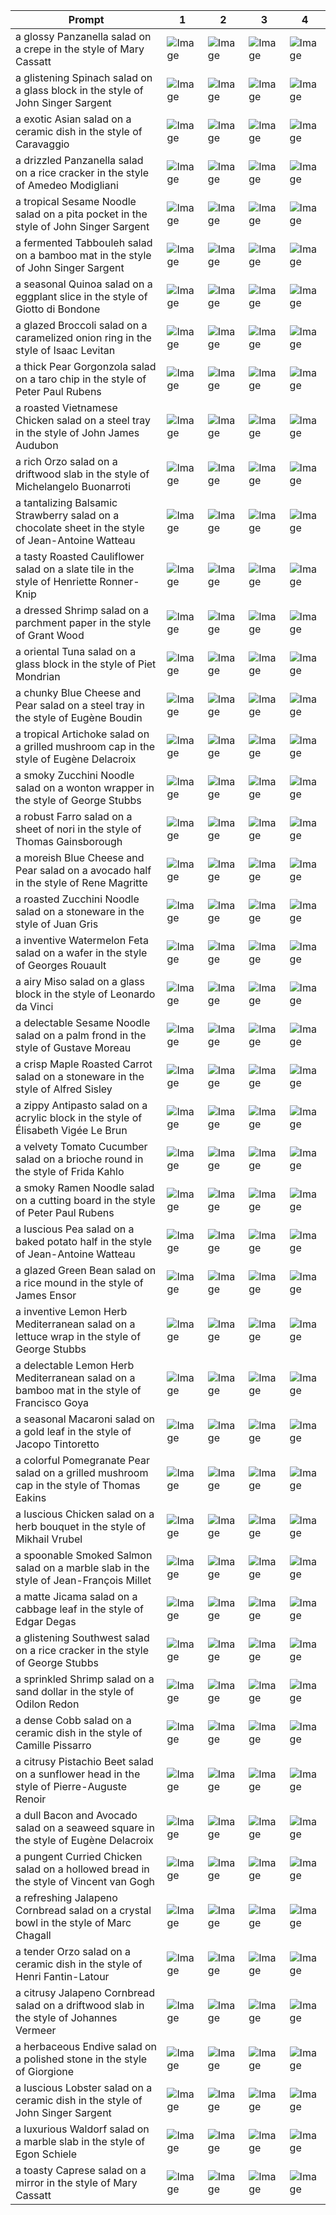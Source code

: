 | Prompt | 1 | 2 | 3 | 4 |
|-|-|-|-|-|
| a glossy Panzanella salad on a crepe in the style of Mary Cassatt | ![Image](https://salad-benchmark-public-assets.s3.us-east-2.amazonaws.com/sdxl/0e89d403-2828-4240-8f8c-4faab8d7b190-0.jpg) | ![Image](https://salad-benchmark-public-assets.s3.us-east-2.amazonaws.com/sdxl/0e89d403-2828-4240-8f8c-4faab8d7b190-1.jpg) | ![Image](https://salad-benchmark-public-assets.s3.us-east-2.amazonaws.com/sdxl/0e89d403-2828-4240-8f8c-4faab8d7b190-2.jpg) | ![Image](https://salad-benchmark-public-assets.s3.us-east-2.amazonaws.com/sdxl/0e89d403-2828-4240-8f8c-4faab8d7b190-3.jpg) |
| a glistening Spinach salad on a glass block in the style of John Singer Sargent | ![Image](https://salad-benchmark-public-assets.s3.us-east-2.amazonaws.com/sdxl/4558bb8c-f191-4a9e-9d04-cf58fbcf50fc-0.jpg) | ![Image](https://salad-benchmark-public-assets.s3.us-east-2.amazonaws.com/sdxl/4558bb8c-f191-4a9e-9d04-cf58fbcf50fc-1.jpg) | ![Image](https://salad-benchmark-public-assets.s3.us-east-2.amazonaws.com/sdxl/4558bb8c-f191-4a9e-9d04-cf58fbcf50fc-2.jpg) | ![Image](https://salad-benchmark-public-assets.s3.us-east-2.amazonaws.com/sdxl/4558bb8c-f191-4a9e-9d04-cf58fbcf50fc-3.jpg) |
| a exotic Asian salad on a ceramic dish in the style of Caravaggio | ![Image](https://salad-benchmark-public-assets.s3.us-east-2.amazonaws.com/sdxl/a0b90ef2-f13a-4c7a-ae70-a62618925582-0.jpg) | ![Image](https://salad-benchmark-public-assets.s3.us-east-2.amazonaws.com/sdxl/a0b90ef2-f13a-4c7a-ae70-a62618925582-1.jpg) | ![Image](https://salad-benchmark-public-assets.s3.us-east-2.amazonaws.com/sdxl/a0b90ef2-f13a-4c7a-ae70-a62618925582-2.jpg) | ![Image](https://salad-benchmark-public-assets.s3.us-east-2.amazonaws.com/sdxl/a0b90ef2-f13a-4c7a-ae70-a62618925582-3.jpg) |
| a drizzled Panzanella salad on a rice cracker in the style of Amedeo Modigliani | ![Image](https://salad-benchmark-public-assets.s3.us-east-2.amazonaws.com/sdxl/9f3799f5-9f1f-4e31-8d71-6ad8cc65ec7f-0.jpg) | ![Image](https://salad-benchmark-public-assets.s3.us-east-2.amazonaws.com/sdxl/9f3799f5-9f1f-4e31-8d71-6ad8cc65ec7f-1.jpg) | ![Image](https://salad-benchmark-public-assets.s3.us-east-2.amazonaws.com/sdxl/9f3799f5-9f1f-4e31-8d71-6ad8cc65ec7f-2.jpg) | ![Image](https://salad-benchmark-public-assets.s3.us-east-2.amazonaws.com/sdxl/9f3799f5-9f1f-4e31-8d71-6ad8cc65ec7f-3.jpg) |
| a tropical Sesame Noodle salad on a pita pocket in the style of John Singer Sargent | ![Image](https://salad-benchmark-public-assets.s3.us-east-2.amazonaws.com/sdxl/c3e12edd-164e-4e1a-af35-5c7c6ab3196c-0.jpg) | ![Image](https://salad-benchmark-public-assets.s3.us-east-2.amazonaws.com/sdxl/c3e12edd-164e-4e1a-af35-5c7c6ab3196c-1.jpg) | ![Image](https://salad-benchmark-public-assets.s3.us-east-2.amazonaws.com/sdxl/c3e12edd-164e-4e1a-af35-5c7c6ab3196c-2.jpg) | ![Image](https://salad-benchmark-public-assets.s3.us-east-2.amazonaws.com/sdxl/c3e12edd-164e-4e1a-af35-5c7c6ab3196c-3.jpg) |
| a fermented Tabbouleh salad on a bamboo mat in the style of John Singer Sargent | ![Image](https://salad-benchmark-public-assets.s3.us-east-2.amazonaws.com/sdxl/b851f635-346c-4d8a-b3de-127476d0e0c5-0.jpg) | ![Image](https://salad-benchmark-public-assets.s3.us-east-2.amazonaws.com/sdxl/b851f635-346c-4d8a-b3de-127476d0e0c5-1.jpg) | ![Image](https://salad-benchmark-public-assets.s3.us-east-2.amazonaws.com/sdxl/b851f635-346c-4d8a-b3de-127476d0e0c5-2.jpg) | ![Image](https://salad-benchmark-public-assets.s3.us-east-2.amazonaws.com/sdxl/b851f635-346c-4d8a-b3de-127476d0e0c5-3.jpg) |
| a seasonal Quinoa salad on a eggplant slice in the style of Giotto di Bondone | ![Image](https://salad-benchmark-public-assets.s3.us-east-2.amazonaws.com/sdxl/dd57b0b5-b9bc-4b71-8550-108ca66297dc-0.jpg) | ![Image](https://salad-benchmark-public-assets.s3.us-east-2.amazonaws.com/sdxl/dd57b0b5-b9bc-4b71-8550-108ca66297dc-1.jpg) | ![Image](https://salad-benchmark-public-assets.s3.us-east-2.amazonaws.com/sdxl/dd57b0b5-b9bc-4b71-8550-108ca66297dc-2.jpg) | ![Image](https://salad-benchmark-public-assets.s3.us-east-2.amazonaws.com/sdxl/dd57b0b5-b9bc-4b71-8550-108ca66297dc-3.jpg) |
| a glazed Broccoli salad on a caramelized onion ring in the style of Isaac Levitan | ![Image](https://salad-benchmark-public-assets.s3.us-east-2.amazonaws.com/sdxl/70d5286e-00bd-40d8-8c3e-d2f45c40d1ff-0.jpg) | ![Image](https://salad-benchmark-public-assets.s3.us-east-2.amazonaws.com/sdxl/70d5286e-00bd-40d8-8c3e-d2f45c40d1ff-1.jpg) | ![Image](https://salad-benchmark-public-assets.s3.us-east-2.amazonaws.com/sdxl/70d5286e-00bd-40d8-8c3e-d2f45c40d1ff-2.jpg) | ![Image](https://salad-benchmark-public-assets.s3.us-east-2.amazonaws.com/sdxl/70d5286e-00bd-40d8-8c3e-d2f45c40d1ff-3.jpg) |
| a thick Pear Gorgonzola salad on a taro chip in the style of Peter Paul Rubens | ![Image](https://salad-benchmark-public-assets.s3.us-east-2.amazonaws.com/sdxl/fd325ff1-9c78-4930-a01b-8891ec1fd9bd-0.jpg) | ![Image](https://salad-benchmark-public-assets.s3.us-east-2.amazonaws.com/sdxl/fd325ff1-9c78-4930-a01b-8891ec1fd9bd-1.jpg) | ![Image](https://salad-benchmark-public-assets.s3.us-east-2.amazonaws.com/sdxl/fd325ff1-9c78-4930-a01b-8891ec1fd9bd-2.jpg) | ![Image](https://salad-benchmark-public-assets.s3.us-east-2.amazonaws.com/sdxl/fd325ff1-9c78-4930-a01b-8891ec1fd9bd-3.jpg) |
| a roasted Vietnamese Chicken salad on a steel tray in the style of John James Audubon | ![Image](https://salad-benchmark-public-assets.s3.us-east-2.amazonaws.com/sdxl/07e5b19b-3ec8-4817-9957-bb115386374c-0.jpg) | ![Image](https://salad-benchmark-public-assets.s3.us-east-2.amazonaws.com/sdxl/07e5b19b-3ec8-4817-9957-bb115386374c-1.jpg) | ![Image](https://salad-benchmark-public-assets.s3.us-east-2.amazonaws.com/sdxl/07e5b19b-3ec8-4817-9957-bb115386374c-2.jpg) | ![Image](https://salad-benchmark-public-assets.s3.us-east-2.amazonaws.com/sdxl/07e5b19b-3ec8-4817-9957-bb115386374c-3.jpg) |
| a rich Orzo salad on a driftwood slab in the style of Michelangelo Buonarroti | ![Image](https://salad-benchmark-public-assets.s3.us-east-2.amazonaws.com/sdxl/2142bac7-c4a1-44e7-95f6-2dd0429d34af-0.jpg) | ![Image](https://salad-benchmark-public-assets.s3.us-east-2.amazonaws.com/sdxl/2142bac7-c4a1-44e7-95f6-2dd0429d34af-1.jpg) | ![Image](https://salad-benchmark-public-assets.s3.us-east-2.amazonaws.com/sdxl/2142bac7-c4a1-44e7-95f6-2dd0429d34af-2.jpg) | ![Image](https://salad-benchmark-public-assets.s3.us-east-2.amazonaws.com/sdxl/2142bac7-c4a1-44e7-95f6-2dd0429d34af-3.jpg) |
| a tantalizing Balsamic Strawberry salad on a chocolate sheet in the style of Jean-Antoine Watteau | ![Image](https://salad-benchmark-public-assets.s3.us-east-2.amazonaws.com/sdxl/670ea952-f798-4ba9-b559-f6e198ec2c6c-0.jpg) | ![Image](https://salad-benchmark-public-assets.s3.us-east-2.amazonaws.com/sdxl/670ea952-f798-4ba9-b559-f6e198ec2c6c-1.jpg) | ![Image](https://salad-benchmark-public-assets.s3.us-east-2.amazonaws.com/sdxl/670ea952-f798-4ba9-b559-f6e198ec2c6c-2.jpg) | ![Image](https://salad-benchmark-public-assets.s3.us-east-2.amazonaws.com/sdxl/670ea952-f798-4ba9-b559-f6e198ec2c6c-3.jpg) |
| a tasty Roasted Cauliflower salad on a slate tile in the style of Henriette Ronner-Knip | ![Image](https://salad-benchmark-public-assets.s3.us-east-2.amazonaws.com/sdxl/8029a734-c5ea-4bc3-be82-41b53e15944d-0.jpg) | ![Image](https://salad-benchmark-public-assets.s3.us-east-2.amazonaws.com/sdxl/8029a734-c5ea-4bc3-be82-41b53e15944d-1.jpg) | ![Image](https://salad-benchmark-public-assets.s3.us-east-2.amazonaws.com/sdxl/8029a734-c5ea-4bc3-be82-41b53e15944d-2.jpg) | ![Image](https://salad-benchmark-public-assets.s3.us-east-2.amazonaws.com/sdxl/8029a734-c5ea-4bc3-be82-41b53e15944d-3.jpg) |
| a dressed Shrimp salad on a parchment paper in the style of Grant Wood | ![Image](https://salad-benchmark-public-assets.s3.us-east-2.amazonaws.com/sdxl/868f2995-03bb-44a9-90c1-5dc39075af35-0.jpg) | ![Image](https://salad-benchmark-public-assets.s3.us-east-2.amazonaws.com/sdxl/868f2995-03bb-44a9-90c1-5dc39075af35-1.jpg) | ![Image](https://salad-benchmark-public-assets.s3.us-east-2.amazonaws.com/sdxl/868f2995-03bb-44a9-90c1-5dc39075af35-2.jpg) | ![Image](https://salad-benchmark-public-assets.s3.us-east-2.amazonaws.com/sdxl/868f2995-03bb-44a9-90c1-5dc39075af35-3.jpg) |
| a oriental Tuna salad on a glass block in the style of Piet Mondrian | ![Image](https://salad-benchmark-public-assets.s3.us-east-2.amazonaws.com/sdxl/aa7bf09b-6132-4517-ae1c-c05503ab3edd-0.jpg) | ![Image](https://salad-benchmark-public-assets.s3.us-east-2.amazonaws.com/sdxl/aa7bf09b-6132-4517-ae1c-c05503ab3edd-1.jpg) | ![Image](https://salad-benchmark-public-assets.s3.us-east-2.amazonaws.com/sdxl/aa7bf09b-6132-4517-ae1c-c05503ab3edd-2.jpg) | ![Image](https://salad-benchmark-public-assets.s3.us-east-2.amazonaws.com/sdxl/aa7bf09b-6132-4517-ae1c-c05503ab3edd-3.jpg) |
| a chunky Blue Cheese and Pear salad on a steel tray in the style of Eugène Boudin | ![Image](https://salad-benchmark-public-assets.s3.us-east-2.amazonaws.com/sdxl/0e56719c-a9ab-4741-bb2b-ad0c0e51f6fa-0.jpg) | ![Image](https://salad-benchmark-public-assets.s3.us-east-2.amazonaws.com/sdxl/0e56719c-a9ab-4741-bb2b-ad0c0e51f6fa-1.jpg) | ![Image](https://salad-benchmark-public-assets.s3.us-east-2.amazonaws.com/sdxl/0e56719c-a9ab-4741-bb2b-ad0c0e51f6fa-2.jpg) | ![Image](https://salad-benchmark-public-assets.s3.us-east-2.amazonaws.com/sdxl/0e56719c-a9ab-4741-bb2b-ad0c0e51f6fa-3.jpg) |
| a tropical Artichoke salad on a grilled mushroom cap in the style of Eugène Delacroix | ![Image](https://salad-benchmark-public-assets.s3.us-east-2.amazonaws.com/sdxl/1fd411f3-e1a0-4afd-a76c-edc2fe344302-0.jpg) | ![Image](https://salad-benchmark-public-assets.s3.us-east-2.amazonaws.com/sdxl/1fd411f3-e1a0-4afd-a76c-edc2fe344302-1.jpg) | ![Image](https://salad-benchmark-public-assets.s3.us-east-2.amazonaws.com/sdxl/1fd411f3-e1a0-4afd-a76c-edc2fe344302-2.jpg) | ![Image](https://salad-benchmark-public-assets.s3.us-east-2.amazonaws.com/sdxl/1fd411f3-e1a0-4afd-a76c-edc2fe344302-3.jpg) |
| a smoky Zucchini Noodle salad on a wonton wrapper in the style of George Stubbs | ![Image](https://salad-benchmark-public-assets.s3.us-east-2.amazonaws.com/sdxl/73705fc7-598f-4f43-8d0d-219ad01e5399-0.jpg) | ![Image](https://salad-benchmark-public-assets.s3.us-east-2.amazonaws.com/sdxl/73705fc7-598f-4f43-8d0d-219ad01e5399-1.jpg) | ![Image](https://salad-benchmark-public-assets.s3.us-east-2.amazonaws.com/sdxl/73705fc7-598f-4f43-8d0d-219ad01e5399-2.jpg) | ![Image](https://salad-benchmark-public-assets.s3.us-east-2.amazonaws.com/sdxl/73705fc7-598f-4f43-8d0d-219ad01e5399-3.jpg) |
| a robust Farro salad on a sheet of nori in the style of Thomas Gainsborough | ![Image](https://salad-benchmark-public-assets.s3.us-east-2.amazonaws.com/sdxl/4395c07d-d3d1-4930-b75e-d6cec3a3e683-0.jpg) | ![Image](https://salad-benchmark-public-assets.s3.us-east-2.amazonaws.com/sdxl/4395c07d-d3d1-4930-b75e-d6cec3a3e683-1.jpg) | ![Image](https://salad-benchmark-public-assets.s3.us-east-2.amazonaws.com/sdxl/4395c07d-d3d1-4930-b75e-d6cec3a3e683-2.jpg) | ![Image](https://salad-benchmark-public-assets.s3.us-east-2.amazonaws.com/sdxl/4395c07d-d3d1-4930-b75e-d6cec3a3e683-3.jpg) |
| a moreish Blue Cheese and Pear salad on a avocado half in the style of Rene Magritte | ![Image](https://salad-benchmark-public-assets.s3.us-east-2.amazonaws.com/sdxl/e06938b4-c7eb-4303-a10f-fda81d382bfa-0.jpg) | ![Image](https://salad-benchmark-public-assets.s3.us-east-2.amazonaws.com/sdxl/e06938b4-c7eb-4303-a10f-fda81d382bfa-1.jpg) | ![Image](https://salad-benchmark-public-assets.s3.us-east-2.amazonaws.com/sdxl/e06938b4-c7eb-4303-a10f-fda81d382bfa-2.jpg) | ![Image](https://salad-benchmark-public-assets.s3.us-east-2.amazonaws.com/sdxl/e06938b4-c7eb-4303-a10f-fda81d382bfa-3.jpg) |
| a roasted Zucchini Noodle salad on a stoneware in the style of Juan Gris | ![Image](https://salad-benchmark-public-assets.s3.us-east-2.amazonaws.com/sdxl/07cff444-293d-435f-82b2-629d46f5d095-0.jpg) | ![Image](https://salad-benchmark-public-assets.s3.us-east-2.amazonaws.com/sdxl/07cff444-293d-435f-82b2-629d46f5d095-1.jpg) | ![Image](https://salad-benchmark-public-assets.s3.us-east-2.amazonaws.com/sdxl/07cff444-293d-435f-82b2-629d46f5d095-2.jpg) | ![Image](https://salad-benchmark-public-assets.s3.us-east-2.amazonaws.com/sdxl/07cff444-293d-435f-82b2-629d46f5d095-3.jpg) |
| a inventive Watermelon Feta salad on a wafer in the style of Georges Rouault | ![Image](https://salad-benchmark-public-assets.s3.us-east-2.amazonaws.com/sdxl/73d3c3ff-193f-4914-89bc-28cf596bf640-0.jpg) | ![Image](https://salad-benchmark-public-assets.s3.us-east-2.amazonaws.com/sdxl/73d3c3ff-193f-4914-89bc-28cf596bf640-1.jpg) | ![Image](https://salad-benchmark-public-assets.s3.us-east-2.amazonaws.com/sdxl/73d3c3ff-193f-4914-89bc-28cf596bf640-2.jpg) | ![Image](https://salad-benchmark-public-assets.s3.us-east-2.amazonaws.com/sdxl/73d3c3ff-193f-4914-89bc-28cf596bf640-3.jpg) |
| a airy Miso salad on a glass block in the style of Leonardo da Vinci | ![Image](https://salad-benchmark-public-assets.s3.us-east-2.amazonaws.com/sdxl/de6c3194-dd8c-4c80-88be-bf2e5981d51f-0.jpg) | ![Image](https://salad-benchmark-public-assets.s3.us-east-2.amazonaws.com/sdxl/de6c3194-dd8c-4c80-88be-bf2e5981d51f-1.jpg) | ![Image](https://salad-benchmark-public-assets.s3.us-east-2.amazonaws.com/sdxl/de6c3194-dd8c-4c80-88be-bf2e5981d51f-2.jpg) | ![Image](https://salad-benchmark-public-assets.s3.us-east-2.amazonaws.com/sdxl/de6c3194-dd8c-4c80-88be-bf2e5981d51f-3.jpg) |
| a delectable Sesame Noodle salad on a palm frond in the style of Gustave Moreau | ![Image](https://salad-benchmark-public-assets.s3.us-east-2.amazonaws.com/sdxl/bbfc38ea-2cb6-4829-b571-db362921259e-0.jpg) | ![Image](https://salad-benchmark-public-assets.s3.us-east-2.amazonaws.com/sdxl/bbfc38ea-2cb6-4829-b571-db362921259e-1.jpg) | ![Image](https://salad-benchmark-public-assets.s3.us-east-2.amazonaws.com/sdxl/bbfc38ea-2cb6-4829-b571-db362921259e-2.jpg) | ![Image](https://salad-benchmark-public-assets.s3.us-east-2.amazonaws.com/sdxl/bbfc38ea-2cb6-4829-b571-db362921259e-3.jpg) |
| a crisp Maple Roasted Carrot salad on a stoneware in the style of Alfred Sisley | ![Image](https://salad-benchmark-public-assets.s3.us-east-2.amazonaws.com/sdxl/4b70bce1-cd63-4bb4-91fc-d71c5cd92e06-0.jpg) | ![Image](https://salad-benchmark-public-assets.s3.us-east-2.amazonaws.com/sdxl/4b70bce1-cd63-4bb4-91fc-d71c5cd92e06-1.jpg) | ![Image](https://salad-benchmark-public-assets.s3.us-east-2.amazonaws.com/sdxl/4b70bce1-cd63-4bb4-91fc-d71c5cd92e06-2.jpg) | ![Image](https://salad-benchmark-public-assets.s3.us-east-2.amazonaws.com/sdxl/4b70bce1-cd63-4bb4-91fc-d71c5cd92e06-3.jpg) |
| a zippy Antipasto salad on a acrylic block in the style of Élisabeth Vigée Le Brun | ![Image](https://salad-benchmark-public-assets.s3.us-east-2.amazonaws.com/sdxl/27da594a-f2bb-4088-b478-361ab613f719-0.jpg) | ![Image](https://salad-benchmark-public-assets.s3.us-east-2.amazonaws.com/sdxl/27da594a-f2bb-4088-b478-361ab613f719-1.jpg) | ![Image](https://salad-benchmark-public-assets.s3.us-east-2.amazonaws.com/sdxl/27da594a-f2bb-4088-b478-361ab613f719-2.jpg) | ![Image](https://salad-benchmark-public-assets.s3.us-east-2.amazonaws.com/sdxl/27da594a-f2bb-4088-b478-361ab613f719-3.jpg) |
| a velvety Tomato Cucumber salad on a brioche round in the style of Frida Kahlo | ![Image](https://salad-benchmark-public-assets.s3.us-east-2.amazonaws.com/sdxl/790db705-dd5a-4100-8947-f9b2843ba623-0.jpg) | ![Image](https://salad-benchmark-public-assets.s3.us-east-2.amazonaws.com/sdxl/790db705-dd5a-4100-8947-f9b2843ba623-1.jpg) | ![Image](https://salad-benchmark-public-assets.s3.us-east-2.amazonaws.com/sdxl/790db705-dd5a-4100-8947-f9b2843ba623-2.jpg) | ![Image](https://salad-benchmark-public-assets.s3.us-east-2.amazonaws.com/sdxl/790db705-dd5a-4100-8947-f9b2843ba623-3.jpg) |
| a smoky Ramen Noodle salad on a cutting board in the style of Peter Paul Rubens | ![Image](https://salad-benchmark-public-assets.s3.us-east-2.amazonaws.com/sdxl/285c9f6c-4fc7-4a68-b10e-7a6f59dce680-0.jpg) | ![Image](https://salad-benchmark-public-assets.s3.us-east-2.amazonaws.com/sdxl/285c9f6c-4fc7-4a68-b10e-7a6f59dce680-1.jpg) | ![Image](https://salad-benchmark-public-assets.s3.us-east-2.amazonaws.com/sdxl/285c9f6c-4fc7-4a68-b10e-7a6f59dce680-2.jpg) | ![Image](https://salad-benchmark-public-assets.s3.us-east-2.amazonaws.com/sdxl/285c9f6c-4fc7-4a68-b10e-7a6f59dce680-3.jpg) |
| a luscious Pea salad on a baked potato half in the style of Jean-Antoine Watteau | ![Image](https://salad-benchmark-public-assets.s3.us-east-2.amazonaws.com/sdxl/6f940ebc-81d1-4e41-91ad-21249d8a4a83-0.jpg) | ![Image](https://salad-benchmark-public-assets.s3.us-east-2.amazonaws.com/sdxl/6f940ebc-81d1-4e41-91ad-21249d8a4a83-1.jpg) | ![Image](https://salad-benchmark-public-assets.s3.us-east-2.amazonaws.com/sdxl/6f940ebc-81d1-4e41-91ad-21249d8a4a83-2.jpg) | ![Image](https://salad-benchmark-public-assets.s3.us-east-2.amazonaws.com/sdxl/6f940ebc-81d1-4e41-91ad-21249d8a4a83-3.jpg) |
| a glazed Green Bean salad on a rice mound in the style of James Ensor | ![Image](https://salad-benchmark-public-assets.s3.us-east-2.amazonaws.com/sdxl/33b07297-2bc9-427e-a14e-3257189ac5a1-0.jpg) | ![Image](https://salad-benchmark-public-assets.s3.us-east-2.amazonaws.com/sdxl/33b07297-2bc9-427e-a14e-3257189ac5a1-1.jpg) | ![Image](https://salad-benchmark-public-assets.s3.us-east-2.amazonaws.com/sdxl/33b07297-2bc9-427e-a14e-3257189ac5a1-2.jpg) | ![Image](https://salad-benchmark-public-assets.s3.us-east-2.amazonaws.com/sdxl/33b07297-2bc9-427e-a14e-3257189ac5a1-3.jpg) |
| a inventive Lemon Herb Mediterranean salad on a lettuce wrap in the style of George Stubbs | ![Image](https://salad-benchmark-public-assets.s3.us-east-2.amazonaws.com/sdxl/7ba5f457-e8fb-4570-abb5-c43ceba03876-0.jpg) | ![Image](https://salad-benchmark-public-assets.s3.us-east-2.amazonaws.com/sdxl/7ba5f457-e8fb-4570-abb5-c43ceba03876-1.jpg) | ![Image](https://salad-benchmark-public-assets.s3.us-east-2.amazonaws.com/sdxl/7ba5f457-e8fb-4570-abb5-c43ceba03876-2.jpg) | ![Image](https://salad-benchmark-public-assets.s3.us-east-2.amazonaws.com/sdxl/7ba5f457-e8fb-4570-abb5-c43ceba03876-3.jpg) |
| a delectable Lemon Herb Mediterranean salad on a bamboo mat in the style of Francisco Goya | ![Image](https://salad-benchmark-public-assets.s3.us-east-2.amazonaws.com/sdxl/f680c9b9-a79f-48f8-af13-b71c09f2cece-0.jpg) | ![Image](https://salad-benchmark-public-assets.s3.us-east-2.amazonaws.com/sdxl/f680c9b9-a79f-48f8-af13-b71c09f2cece-1.jpg) | ![Image](https://salad-benchmark-public-assets.s3.us-east-2.amazonaws.com/sdxl/f680c9b9-a79f-48f8-af13-b71c09f2cece-2.jpg) | ![Image](https://salad-benchmark-public-assets.s3.us-east-2.amazonaws.com/sdxl/f680c9b9-a79f-48f8-af13-b71c09f2cece-3.jpg) |
| a seasonal Macaroni salad on a gold leaf in the style of Jacopo Tintoretto | ![Image](https://salad-benchmark-public-assets.s3.us-east-2.amazonaws.com/sdxl/e2cc8996-7735-4e41-ab00-56e82b129c58-0.jpg) | ![Image](https://salad-benchmark-public-assets.s3.us-east-2.amazonaws.com/sdxl/e2cc8996-7735-4e41-ab00-56e82b129c58-1.jpg) | ![Image](https://salad-benchmark-public-assets.s3.us-east-2.amazonaws.com/sdxl/e2cc8996-7735-4e41-ab00-56e82b129c58-2.jpg) | ![Image](https://salad-benchmark-public-assets.s3.us-east-2.amazonaws.com/sdxl/e2cc8996-7735-4e41-ab00-56e82b129c58-3.jpg) |
| a colorful Pomegranate Pear salad on a grilled mushroom cap in the style of Thomas Eakins | ![Image](https://salad-benchmark-public-assets.s3.us-east-2.amazonaws.com/sdxl/e091a489-48ed-4e93-889c-1697365ae67c-0.jpg) | ![Image](https://salad-benchmark-public-assets.s3.us-east-2.amazonaws.com/sdxl/e091a489-48ed-4e93-889c-1697365ae67c-1.jpg) | ![Image](https://salad-benchmark-public-assets.s3.us-east-2.amazonaws.com/sdxl/e091a489-48ed-4e93-889c-1697365ae67c-2.jpg) | ![Image](https://salad-benchmark-public-assets.s3.us-east-2.amazonaws.com/sdxl/e091a489-48ed-4e93-889c-1697365ae67c-3.jpg) |
| a luscious Chicken salad on a herb bouquet in the style of Mikhail Vrubel | ![Image](https://salad-benchmark-public-assets.s3.us-east-2.amazonaws.com/sdxl/62eb48ef-e907-4f95-8181-5c3d7d8189f5-0.jpg) | ![Image](https://salad-benchmark-public-assets.s3.us-east-2.amazonaws.com/sdxl/62eb48ef-e907-4f95-8181-5c3d7d8189f5-1.jpg) | ![Image](https://salad-benchmark-public-assets.s3.us-east-2.amazonaws.com/sdxl/62eb48ef-e907-4f95-8181-5c3d7d8189f5-2.jpg) | ![Image](https://salad-benchmark-public-assets.s3.us-east-2.amazonaws.com/sdxl/62eb48ef-e907-4f95-8181-5c3d7d8189f5-3.jpg) |
| a spoonable Smoked Salmon salad on a marble slab in the style of Jean-François Millet | ![Image](https://salad-benchmark-public-assets.s3.us-east-2.amazonaws.com/sdxl/cefc6fab-d1c1-4d55-971b-5742f45a121b-0.jpg) | ![Image](https://salad-benchmark-public-assets.s3.us-east-2.amazonaws.com/sdxl/cefc6fab-d1c1-4d55-971b-5742f45a121b-1.jpg) | ![Image](https://salad-benchmark-public-assets.s3.us-east-2.amazonaws.com/sdxl/cefc6fab-d1c1-4d55-971b-5742f45a121b-2.jpg) | ![Image](https://salad-benchmark-public-assets.s3.us-east-2.amazonaws.com/sdxl/cefc6fab-d1c1-4d55-971b-5742f45a121b-3.jpg) |
| a matte Jicama salad on a cabbage leaf in the style of Edgar Degas | ![Image](https://salad-benchmark-public-assets.s3.us-east-2.amazonaws.com/sdxl/63e6da14-03d2-4ba0-83da-a23661d442f0-0.jpg) | ![Image](https://salad-benchmark-public-assets.s3.us-east-2.amazonaws.com/sdxl/63e6da14-03d2-4ba0-83da-a23661d442f0-1.jpg) | ![Image](https://salad-benchmark-public-assets.s3.us-east-2.amazonaws.com/sdxl/63e6da14-03d2-4ba0-83da-a23661d442f0-2.jpg) | ![Image](https://salad-benchmark-public-assets.s3.us-east-2.amazonaws.com/sdxl/63e6da14-03d2-4ba0-83da-a23661d442f0-3.jpg) |
| a glistening Southwest salad on a rice cracker in the style of George Stubbs | ![Image](https://salad-benchmark-public-assets.s3.us-east-2.amazonaws.com/sdxl/0a75dd62-71c5-4799-b986-b6faa83a6e4d-0.jpg) | ![Image](https://salad-benchmark-public-assets.s3.us-east-2.amazonaws.com/sdxl/0a75dd62-71c5-4799-b986-b6faa83a6e4d-1.jpg) | ![Image](https://salad-benchmark-public-assets.s3.us-east-2.amazonaws.com/sdxl/0a75dd62-71c5-4799-b986-b6faa83a6e4d-2.jpg) | ![Image](https://salad-benchmark-public-assets.s3.us-east-2.amazonaws.com/sdxl/0a75dd62-71c5-4799-b986-b6faa83a6e4d-3.jpg) |
| a sprinkled Shrimp salad on a sand dollar in the style of Odilon Redon | ![Image](https://salad-benchmark-public-assets.s3.us-east-2.amazonaws.com/sdxl/9fb8eefb-17e2-46b7-82d4-ace56f740d78-0.jpg) | ![Image](https://salad-benchmark-public-assets.s3.us-east-2.amazonaws.com/sdxl/9fb8eefb-17e2-46b7-82d4-ace56f740d78-1.jpg) | ![Image](https://salad-benchmark-public-assets.s3.us-east-2.amazonaws.com/sdxl/9fb8eefb-17e2-46b7-82d4-ace56f740d78-2.jpg) | ![Image](https://salad-benchmark-public-assets.s3.us-east-2.amazonaws.com/sdxl/9fb8eefb-17e2-46b7-82d4-ace56f740d78-3.jpg) |
| a dense Cobb salad on a ceramic dish in the style of Camille Pissarro | ![Image](https://salad-benchmark-public-assets.s3.us-east-2.amazonaws.com/sdxl/9de129b8-a65f-4186-8d4c-2bd188b2c4c4-0.jpg) | ![Image](https://salad-benchmark-public-assets.s3.us-east-2.amazonaws.com/sdxl/9de129b8-a65f-4186-8d4c-2bd188b2c4c4-1.jpg) | ![Image](https://salad-benchmark-public-assets.s3.us-east-2.amazonaws.com/sdxl/9de129b8-a65f-4186-8d4c-2bd188b2c4c4-2.jpg) | ![Image](https://salad-benchmark-public-assets.s3.us-east-2.amazonaws.com/sdxl/9de129b8-a65f-4186-8d4c-2bd188b2c4c4-3.jpg) |
| a citrusy Pistachio Beet salad on a sunflower head in the style of Pierre-Auguste Renoir | ![Image](https://salad-benchmark-public-assets.s3.us-east-2.amazonaws.com/sdxl/f1004b55-46a0-4c80-bd19-3e412adfc5bb-0.jpg) | ![Image](https://salad-benchmark-public-assets.s3.us-east-2.amazonaws.com/sdxl/f1004b55-46a0-4c80-bd19-3e412adfc5bb-1.jpg) | ![Image](https://salad-benchmark-public-assets.s3.us-east-2.amazonaws.com/sdxl/f1004b55-46a0-4c80-bd19-3e412adfc5bb-2.jpg) | ![Image](https://salad-benchmark-public-assets.s3.us-east-2.amazonaws.com/sdxl/f1004b55-46a0-4c80-bd19-3e412adfc5bb-3.jpg) |
| a dull Bacon and Avocado salad on a seaweed square in the style of Eugène Delacroix | ![Image](https://salad-benchmark-public-assets.s3.us-east-2.amazonaws.com/sdxl/09855c29-9c30-47a9-8c93-f0731b9e3098-0.jpg) | ![Image](https://salad-benchmark-public-assets.s3.us-east-2.amazonaws.com/sdxl/09855c29-9c30-47a9-8c93-f0731b9e3098-1.jpg) | ![Image](https://salad-benchmark-public-assets.s3.us-east-2.amazonaws.com/sdxl/09855c29-9c30-47a9-8c93-f0731b9e3098-2.jpg) | ![Image](https://salad-benchmark-public-assets.s3.us-east-2.amazonaws.com/sdxl/09855c29-9c30-47a9-8c93-f0731b9e3098-3.jpg) |
| a pungent Curried Chicken salad on a hollowed bread in the style of Vincent van Gogh | ![Image](https://salad-benchmark-public-assets.s3.us-east-2.amazonaws.com/sdxl/9cb3c3cf-77a4-4fff-8171-d8123a9b5308-0.jpg) | ![Image](https://salad-benchmark-public-assets.s3.us-east-2.amazonaws.com/sdxl/9cb3c3cf-77a4-4fff-8171-d8123a9b5308-1.jpg) | ![Image](https://salad-benchmark-public-assets.s3.us-east-2.amazonaws.com/sdxl/9cb3c3cf-77a4-4fff-8171-d8123a9b5308-2.jpg) | ![Image](https://salad-benchmark-public-assets.s3.us-east-2.amazonaws.com/sdxl/9cb3c3cf-77a4-4fff-8171-d8123a9b5308-3.jpg) |
| a refreshing Jalapeno Cornbread salad on a crystal bowl in the style of Marc Chagall | ![Image](https://salad-benchmark-public-assets.s3.us-east-2.amazonaws.com/sdxl/d6ac0f82-ccc7-4637-a11f-b818ab880242-0.jpg) | ![Image](https://salad-benchmark-public-assets.s3.us-east-2.amazonaws.com/sdxl/d6ac0f82-ccc7-4637-a11f-b818ab880242-1.jpg) | ![Image](https://salad-benchmark-public-assets.s3.us-east-2.amazonaws.com/sdxl/d6ac0f82-ccc7-4637-a11f-b818ab880242-2.jpg) | ![Image](https://salad-benchmark-public-assets.s3.us-east-2.amazonaws.com/sdxl/d6ac0f82-ccc7-4637-a11f-b818ab880242-3.jpg) |
| a tender Orzo salad on a ceramic dish in the style of Henri Fantin-Latour | ![Image](https://salad-benchmark-public-assets.s3.us-east-2.amazonaws.com/sdxl/2f0a06c1-ffc3-4e76-bb69-9c600380907d-0.jpg) | ![Image](https://salad-benchmark-public-assets.s3.us-east-2.amazonaws.com/sdxl/2f0a06c1-ffc3-4e76-bb69-9c600380907d-1.jpg) | ![Image](https://salad-benchmark-public-assets.s3.us-east-2.amazonaws.com/sdxl/2f0a06c1-ffc3-4e76-bb69-9c600380907d-2.jpg) | ![Image](https://salad-benchmark-public-assets.s3.us-east-2.amazonaws.com/sdxl/2f0a06c1-ffc3-4e76-bb69-9c600380907d-3.jpg) |
| a citrusy Jalapeno Cornbread salad on a driftwood slab in the style of Johannes Vermeer | ![Image](https://salad-benchmark-public-assets.s3.us-east-2.amazonaws.com/sdxl/55a2f0f1-3a25-47a7-9826-2cdd069534f0-0.jpg) | ![Image](https://salad-benchmark-public-assets.s3.us-east-2.amazonaws.com/sdxl/55a2f0f1-3a25-47a7-9826-2cdd069534f0-1.jpg) | ![Image](https://salad-benchmark-public-assets.s3.us-east-2.amazonaws.com/sdxl/55a2f0f1-3a25-47a7-9826-2cdd069534f0-2.jpg) | ![Image](https://salad-benchmark-public-assets.s3.us-east-2.amazonaws.com/sdxl/55a2f0f1-3a25-47a7-9826-2cdd069534f0-3.jpg) |
| a herbaceous Endive salad on a polished stone in the style of Giorgione | ![Image](https://salad-benchmark-public-assets.s3.us-east-2.amazonaws.com/sdxl/5e625bef-19a4-49dc-a1c2-6f8e325d1c6e-0.jpg) | ![Image](https://salad-benchmark-public-assets.s3.us-east-2.amazonaws.com/sdxl/5e625bef-19a4-49dc-a1c2-6f8e325d1c6e-1.jpg) | ![Image](https://salad-benchmark-public-assets.s3.us-east-2.amazonaws.com/sdxl/5e625bef-19a4-49dc-a1c2-6f8e325d1c6e-2.jpg) | ![Image](https://salad-benchmark-public-assets.s3.us-east-2.amazonaws.com/sdxl/5e625bef-19a4-49dc-a1c2-6f8e325d1c6e-3.jpg) |
| a luscious Lobster salad on a ceramic dish in the style of John Singer Sargent | ![Image](https://salad-benchmark-public-assets.s3.us-east-2.amazonaws.com/sdxl/f85817a7-ee8b-452e-a332-aca990abc265-0.jpg) | ![Image](https://salad-benchmark-public-assets.s3.us-east-2.amazonaws.com/sdxl/f85817a7-ee8b-452e-a332-aca990abc265-1.jpg) | ![Image](https://salad-benchmark-public-assets.s3.us-east-2.amazonaws.com/sdxl/f85817a7-ee8b-452e-a332-aca990abc265-2.jpg) | ![Image](https://salad-benchmark-public-assets.s3.us-east-2.amazonaws.com/sdxl/f85817a7-ee8b-452e-a332-aca990abc265-3.jpg) |
| a luxurious Waldorf salad on a marble slab in the style of Egon Schiele | ![Image](https://salad-benchmark-public-assets.s3.us-east-2.amazonaws.com/sdxl/cc29b71f-662d-444e-a728-e7b78e2ab097-0.jpg) | ![Image](https://salad-benchmark-public-assets.s3.us-east-2.amazonaws.com/sdxl/cc29b71f-662d-444e-a728-e7b78e2ab097-1.jpg) | ![Image](https://salad-benchmark-public-assets.s3.us-east-2.amazonaws.com/sdxl/cc29b71f-662d-444e-a728-e7b78e2ab097-2.jpg) | ![Image](https://salad-benchmark-public-assets.s3.us-east-2.amazonaws.com/sdxl/cc29b71f-662d-444e-a728-e7b78e2ab097-3.jpg) |
| a toasty Caprese salad on a mirror in the style of Mary Cassatt | ![Image](https://salad-benchmark-public-assets.s3.us-east-2.amazonaws.com/sdxl/98c98c38-f363-476e-a600-fdaea0b4cd1c-0.jpg) | ![Image](https://salad-benchmark-public-assets.s3.us-east-2.amazonaws.com/sdxl/98c98c38-f363-476e-a600-fdaea0b4cd1c-1.jpg) | ![Image](https://salad-benchmark-public-assets.s3.us-east-2.amazonaws.com/sdxl/98c98c38-f363-476e-a600-fdaea0b4cd1c-2.jpg) | ![Image](https://salad-benchmark-public-assets.s3.us-east-2.amazonaws.com/sdxl/98c98c38-f363-476e-a600-fdaea0b4cd1c-3.jpg) |
